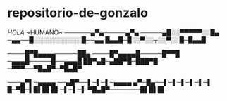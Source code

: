 # repositorio-de-gonzalo
*HOLA* ~HUMANO~
──────▄▀▄─────▄▀▄
─────▄█░░▀▀▀▀▀░░█▄
─▄▄──█░░░░░░░░░░░█──▄▄
█▄▄█─█░░▀░░┬░░▀░░█─█▄▄█

────█▀█▄▄▄▄─────██▄
────█▀▄▄▄▄█─────█▀▀█
─▄▄▄█─────█──▄▄▄█
██▀▄█─▄██▀█─███▀█
─▀▀▀──▀█▄█▀─▀█▄█▀

───▄▀▌─▄▄▄▄
──▄█▀──▌─▌─▌─▄▄▄▄
▄▀─█▄──▌─▌─▌─▌─▌─▌
█─▀█─▌█▌█▌█▌─▌─▌─▌
▀█▄█▀───────█▌█▌█▌

